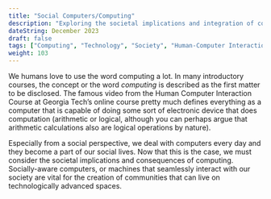 ```yaml
---
title: "Social Computers/Computing"
description: "Exploring the societal implications and integration of computing."
dateString: December 2023
draft: false
tags: ["Computing", "Technology", "Society", "Human-Computer Interaction"]
weight: 103
---
```


We humans love to use the word computing a lot. In many introductory courses, the concept or the word *computing* is described as the first matter to be disclosed. The famous video from the Human Computer Interaction Course at Georgia Tech’s online course pretty much defines everything as a computer that is capable of doing some sort of electronic device that does computation (arithmetic or logical, although you can perhaps argue that arithmetic calculations also are logical operations by nature).

Especially from a social perspective, we deal with computers every day and they become a part of our social lives. Now that this is the case, we must consider the societal implications and consequences of computing. Socially-aware computers, or machines that seamlessly interact with our society are vital for the creation of communities that can live on technologically advanced spaces.
